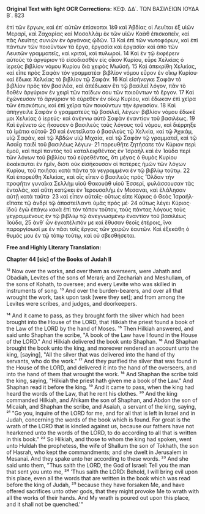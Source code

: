 **Original Text with light OCR Corrections:**
ΚΕΦ. ΔΔ΄. ΤΩΝ ΒΑΣΙΛΕΙΩΝ ΙΟΥΔΑ Β΄. 823

ἐπὶ τῶν ἔργων, καὶ ἐπ᾿ αὐτῶν ἐπίσκοποι Ἰὲθ καὶ Ἀβδίας οἱ Λευῖται ἐξ υἱῶν Μεραρί, καὶ Ζαχαρίας καὶ Μοσολλὰμ ἐκ τῶν υἱῶν Καὰθ ἐπισκοπεῖν, καὶ πᾶς Λευίτης συνιὼν ἐν ὀργάνοις ᾠδῶν. 13 Καὶ ἐπὶ τῶν νωτοφόρων, καὶ ἐπὶ πάντων τῶν ποιοῦντων τὰ ἔργα, ἐργασία καὶ ἐργασία· καὶ ἀπὸ τῶν Λευιτῶν γραμματεῖς, καὶ κριταί, καὶ πυλωροί. 14 Καὶ ἐν τῷ ἐκφέρειν αὐτοὺς τὸ ἀργύριον τὸ εἰσοδιασθὲν εἰς οἶκον Κυρίου, εὗρε Χελκίας ὁ ἱερεὺς βιβλίον νόμου Κυρίου διὰ χειρὸς Μωϋσῆ. 15 Καὶ ἀπεκρίθη Χελκίας, καὶ εἶπε πρὸς Σαφὰν τὸν γραμματέα· βιβλίον νόμου εὗρον ἐν οἴκῳ Κυρίου· καὶ ἔδωκε Χελκίας τὸ βιβλίον τῷ Σαφάν. 16 Καὶ εἰσήνεγκε Σαφὰν τὸ βιβλίον πρὸς τὸν βασιλέα, καὶ ἀπέδωκεν ἔτι τῷ βασιλεῖ λόγον, πᾶν τὸ δοθὲν ἀργύριον ἐν χειρὶ τῶν παίδων σου τῶν ποιοῦντων τὸ ἔργον. 17 Καὶ ἐχώνευσαν τὸ ἀργύριον τὸ εὑρεθὲν ἐν οἴκῳ Κυρίου, καὶ ἔδωκαν ἐπὶ χεῖρα τῶν ἐπισκόπων, καὶ ἐπὶ χεῖρα τῶν ποιοῦντων τὴν ἐργασίαν. 18 Καὶ ἀπήγγειλε Σαφὰν ὁ γραμματεὺς τῷ βασιλεῖ, λέγων· βιβλίον νόμου ἔδωκέ μοι Χελκίας ὁ ἱερεύς· καὶ ἀνέγνω αὐτὸ Σαφὰν ἐναντίον τοῦ βασιλέως. 19 Καὶ ἐγένετο ὡς ἤκουσεν ὁ βασιλεὺς τοὺς λόγους τοῦ νόμου, καὶ διέρρηξε τὰ ἱμάτια αὐτοῦ· 20 καὶ ἐνετείλατο ὁ βασιλεὺς τῷ Χελκία, καὶ τῷ Ἀχικάμ, υἱῷ Σαφάν, καὶ τῷ Ἀβδὼν υἱῷ Μιχαία, καὶ τῷ Σαφὰν τῷ γραμματεῖ, καὶ τῷ Ἀσαΐᾳ παιδὶ τοῦ βασιλέως λέγων· 21 πορευθῆτε ζητήσατε τὸν Κύριον περὶ ἐμοῦ, καὶ περὶ παντὸς τοῦ καταλειφθέντος ἐν Ἰσραὴλ καὶ ἐν Ἰούδα περὶ τῶν λόγων τοῦ βιβλίου τοῦ εὑρεθέντος, ὅτι μέγας ὁ θυμὸς Κυρίου ἐκκέκαυται ἐν ἡμῖν, διότι οὐκ εἰσήκουσαν οἱ πατέρες ἡμῶν τῶν λόγων Κυρίου, τοῦ ποιῆσαι κατὰ πάντα τὰ γεγραμμένα ἐν τῷ βιβλίῳ τούτῳ. 22 Καὶ ἐπορεύθη Χελκίας, καὶ οἷς εἶπεν ὁ βασιλεὺς πρὸς Ὄλδαν τὴν προφῆτιν γυναῖκα Σελλὴμ υἱοῦ Θακουὰθ υἱοῦ Ἐσσερί, φυλάσσουσαν τὰς ἐντολάς, καὶ αὕτη κατῴκει ἐν Ἱερουσαλὴμ ἐν Μεσαναι, καὶ ἐλάλησαν αὐτῇ κατὰ ταῦτα· 23 καὶ εἶπεν αὐτοῖς· οὕτως εἶπε Κύριος ὁ Θεὸς Ἰσραήλ· εἴπατε τῷ ἀνδρὶ τῷ ἀποστείλαντι ὑμᾶς πρὸς μέ· 24 οὕτως λέγει Κύριος· ἰδοὺ ἐγὼ ἐπάγω κακὰ ἐπὶ τὸν τόπον τοῦτον, τοὺς πάντας λόγους τοὺς γεγραμμένους ἐν τῷ βιβλίῳ τῷ ἀνεγνωσμένῳ ἐναντίον τοῦ βασιλέως Ἰούδα, 25 ἀνθ᾿ ὧν ἐγκατέλιπόν με καὶ ἔθυσαν θεοῖς ἑτέροις, ἵνα παροργίσωσί με ἐν πᾶσι τοῖς ἔργοις τῶν χειρῶν ἑαυτῶν. Καὶ ἐξεκάθη ὁ θυμός μου ἐν τῷ τόπῳ τούτῳ, καὶ οὐ σβεσθήσεται.

**Free and Highly Literary Translation:**

**Chapter 44 [sic] of the Books of Judah II**

¹² Now over the works, and over them as overseers, were Jahath and Obadiah, Levites of the sons of Merari; and Zechariah and Meshullam, of the sons of Kohath, to oversee; and every Levite who was skilled in instruments of song.
¹³ And over the burden-bearers, and over all that wrought the work, task upon task [were they set]; and from among the Levites were scribes, and judges, and doorkeepers.

¹⁴ And it came to pass, as they brought forth the silver which had been brought into the House of the LORD, that Hilkiah the priest found a book of the Law of the LORD by the hand of Moses.
¹⁵ Then Hilkiah answered, and said unto Shaphan the scribe, "A book of the Law have I found in the House of the LORD." And Hilkiah delivered the book unto Shaphan.
¹⁶ And Shaphan brought the book unto the king, and moreover rendered an account unto the king, [saying], "All the silver that was delivered into the hand of thy servants, who do the work."
¹⁷ And they purified the silver that was found in the House of the LORD, and delivered it into the hand of the overseers, and into the hand of them that wrought the work.
¹⁸ And Shaphan the scribe told the king, saying, "Hilkiah the priest hath given me a book of the Law." And Shaphan read it before the king.
¹⁹ And it came to pass, when the king had heard the words of the Law, that he rent his clothes.
²⁰ And the king commanded Hilkiah, and Ahikam the son of Shaphan, and Abdon the son of Micaiah, and Shaphan the scribe, and Asaiah, a servant of the king, saying,
²¹ "Go you, inquire of the LORD for me, and for all that is left in Israel and in Judah, concerning the words of the book which is found. For great is the wrath of the LORD that is kindled against us, because our fathers have not hearkened unto the words of the LORD, to do according to all that is written in this book."
²² So Hilkiah, and those to whom the king had spoken, went unto Huldah the prophetess, the wife of Shallum the son of Tokhath, the son of Hasrah, who kept the commandments; and she dwelt in Jerusalem in Mesanai. And they spake unto her according to these words.
²³ And she said unto them, "Thus saith the LORD, the God of Israel: Tell you the man that sent you unto me,
²⁴ 'Thus saith the LORD: Behold, I will bring evil upon this place, even all the words that are written in the book which was read before the king of Judah,
²⁵ because they have forsaken Me, and have offered sacrifices unto other gods, that they might provoke Me to wrath with all the works of their hands. And My wrath is poured out upon this place, and it shall not be quenched.'"